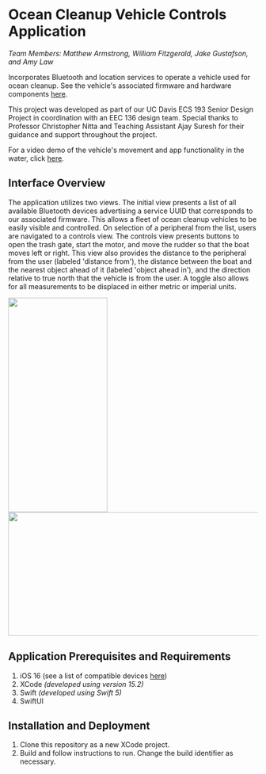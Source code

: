 # Ocean Cleanup Vehicle Controls Application
*Team Members: Matthew Armstrong, William Fitzgerald, Jake Gustafson, and Amy Law*

Incorporates Bluetooth and location services to operate a vehicle used for ocean cleanup. See the vehicle's associated firmware and hardware components [here](https://github.com/matthewarmstr/ocean-cleanup-rov-controls.cydsn).

This project was developed as part of our UC Davis ECS 193 Senior Design Project in coordination with an EEC 136 design team. Special thanks to Professor Christopher Nitta and Teaching Assistant Ajay Suresh for their guidance and support throughout the project.

For a video demo of the vehicle's movement and app functionality in the water, click [here](https://youtu.be/D7lKjhqHaHg).

## Interface Overview
The application utilizes two views. The initial view presents a list of all available Bluetooth devices advertising a service UUID that corresponds to our associated firmware. This allows a fleet of ocean cleanup vehicles to be easily visible and controlled. On selection of a peripheral from the list, users are navigated to a controls view. The controls view presents buttons to open the trash gate, start the motor, and move the rudder so that the boat moves left or right. This view also provides the distance to the peripheral from the user (labeled 'distance from'), the distance between the boat and the nearest object ahead of it (labeled 'object ahead in'), and the direction relative to true north that the vehicle is from the user. A toggle also allows for all measurements to be displaced in either metric or imperial units.

<img src="https://github.com/matthewarmstr/ocean-cleanup-app/assets/130256280/06f33d17-29ce-47c9-a51b-16309bbd2ba3" width="200" height="433" />
<img src="https://github.com/matthewarmstr/ocean-cleanup-app/assets/130256280/fa6389bb-7134-4d46-9361-5b03d71c0293" width="541.33" height="250" />

## Application Prerequisites and Requirements
1. iOS 16 (see a list of compatible devices [here](https://support.apple.com/en-us/103267))
2. XCode *(developed using version 15.2)*
3. Swift *(developed using Swift 5)*
4. SwiftUI

## Installation and Deployment
1. Clone this repository as a new XCode project.
2. Build and follow instructions to run. Change the build identifier as necessary.
